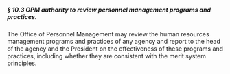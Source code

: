 ##### § 10.3 OPM authority to review personnel management programs and practices. #####

The Office of Personnel Management may review the human resources management programs and practices of any agency and report to the head of the agency and the President on the effectiveness of these programs and practices, including whether they are consistent with the merit system principles.